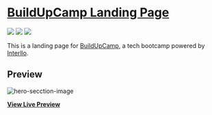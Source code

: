 # [BuildUpCamp Landing Page](https://jeremiey.github.io/buildUpCamp-landing-page)

<a href="https://github.com/jeremiey/buildUpCamp-landing-page/blob/main/LICENSE" alt="GitHub license">
        <img src="https://img.shields.io/badge/license-MIT-blue.svg" /></a>
<a href="https://github.com/jeremiey/buildUpCamp-landing-page/blob/main/CONTRIBUTING.md" alt="PRs Welcome">
        <img src="https://img.shields.io/badge/PRs-welcome-orange" /></a>
<a href="#!" alt="Repo Size">
        <img src="https://img.shields.io/github/repo-size/jeremiey/buildUpCamp-landing-page" /></a>

This is a landing page for [BuildUpCamp](https://jeremiey.github.io/buildUpCamp-landing-page), a tech bootcamp powered by [Interllo](https://interllo.com).

## Preview

![hero-secction-image](https://user-images.githubusercontent.com/87664239/180664085-88b203ae-b780-463c-a619-6245740a317e.png)

**[View Live Preview](https://jeremiey.github.io/buildUpCamp-landing-page)**
